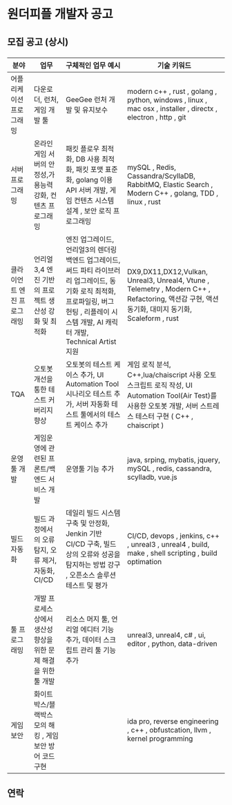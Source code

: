 # 원더피플 개발자 공고

## 모집 공고 (상시)



### 

| 분야          | 업무                                                    | 구체적인 업무 예시 | 기술 키워드 |
| ------------- | -------------------------------------------------------|-------------------|---------------------|
| 어플리케이션 프로그래밍 | 다운로더, 런처, 게임 개발 툴 | GeeGee 런처 개발 및 유지보수 | modern c++ , rust , golang , python, windows , linux , mac osx , installer , directx , electron , http , git |
| 서버 프로그래밍 | 온라인 게임 서버의 안정성,가용능력 강화, 컨텐츠 프로그래밍 | 패킷 플로우 최적화, DB 사용 최적화, 패킷 포맷 표준화, golang 이용 API 서버 개발, 게임 컨텐츠 시스템 설계 , 보안 로직 프로그래밍 | mySQL , Redis, Cassandra/ScyllaDB, RabbitMQ, Elastic Search , Modern C++ , golang, TDD , linux , rust |
| 클라이언트 엔진 프로그래밍 | 언리얼3,4 엔진 기반의 프로젝트 생산성 강화 및 최적화 | 엔진 업그레이드, 언리얼3의 렌더링 백엔드 업그레이드, 써드 파티 라이브러리 업그레이드, 동기화 로직 최적화, 프로파일링, 버그 헌팅 , 리플레이 시스템 개발, AI 캐릭터 개발, Technical Artist 지원 | DX9,DX11,DX12,Vulkan, Unreal3, Unreal4, Vtune , Telemetry , Modern C++ , Refactoring, 액션감 구현, 액션 동기화, 대미지 동기화, Scaleform , rust |
| TQA | 오토봇 개선을 통한 테스트 커버리지 향상 | 오토봇의 테스트 케이스 추가, UI Automation Tool 시나리오 테스트 추가, 서버 자동화 테스트 툴에서의 테스트 케이스 추가 | 게임 로직 분석, C++,lua/chaiscript 사용 오토 스크립트 로직 작성, UI Automation Tool(Air Test)를 사용한 오토봇 개발, 서버 스트레스 테스터 구현 ( C++ , chaiscript ) |
| 운영툴 개발 | 게임운영에 관련된 프론트/백엔드 서비스 개발 | 운영툴 기능 추가 | java, srping, mybatis, jquery, mySQL , redis, cassandra, scylladb, vue.js |
| 빌드 자동화 | 빌드 과정에서의 오류 탐지, 오류 제거, 자동화, CI/CD | 데일리 빌드 시스템 구축 및 안정화, Jenkin 기반 CI/CD 구축, 빌드상의 오류와 성공을 탐지하는 방법 강구 , 오픈소스 솔루션 테스트 및 평가 | CI/CD, devops , jenkins, c++ , unreal3 , unreal4 , build, make , shell scripting , build optimation |
| 툴 프로그래밍 | 개발 프로세스 상에서 생산성 향상을 위한 문제 해결을 위한 툴 개발 | 리소스 머지 툴, 언리얼 에디터 기능 추가, 데이터 스크립트 관리 툴 기능 추가 | unreal3, unreal4, c# , ui, editor , python, data-driven |
| 게임 보안 | 화이트박스/블랙박스 모의 해킹 , 게임 보안 방어 코드 구현 | | ida pro, reverse engineering , c++ , obfustcation, llvm , kernel programming |


## 연락


